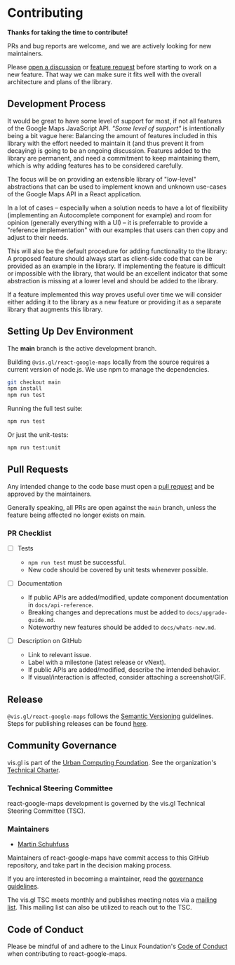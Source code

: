 # Contributing

**Thanks for taking the time to contribute!**

PRs and bug reports are welcome, and we are actively looking for new maintainers.

Please [open a discussion][discussions] or [feature request][feat-req] before starting to work on a new feature. That way we can make sure it fits well with the overall architecture and plans of the library.

[discussions]: https://github.com/visgl/react-google-maps/discussions
[feat-req]: https://github.com/visgl/react-google-maps/issues/new?assignees=&labels=feature&projects=&template=feature-request.yml&title=%5BFeat%5D

## Development Process

It would be great to have some level of support for most, if not all features of the Google Maps JavaScript API.
_"Some level of support"_ is intentionally being a bit vague here: Balancing the amount of features included in this library with the effort needed to maintain it (and thus prevent it from decaying) is going to be an ongoing discussion. 
Features added to the library are permanent, and need a commitment to keep maintaining them, which is why adding features has to be considered carefully.

The focus will be on providing an extensible library of "low-level" abstractions that can be used to implement known and unknown use-cases of the Google Maps API in a React application.

In a lot of cases – especially when a solution needs to have a lot of flexibility (implementing an Autocomplete component for example) and room for opinion (generally everything with a UI) – it is preferrable to provide a "reference implementation" with our examples that users can then copy and adjust to their needs.

This will also be the default procedure for adding functionality to the library:
A proposed feature should always start as client-side code that can be provided as an example in the library. If implementing the feature is difficult or impossible with the library, that would be an excellent indicator that some abstraction is missing at a lower level and should be added to the library.

If a feature implemented this way proves useful over time we will consider either adding it to the library as a new feature or providing it as a separate library that augments this library.

## Setting Up Dev Environment

The **main** branch is the active development branch.

Building `@vis.gl/react-google-maps` locally from the source requires a current version of node.js.
We use npm to manage the dependencies.

```bash
git checkout main
npm install
npm run test
```

Running the full test suite:

```bash
npm run test
```

Or just the unit-tests:

```bash
npm run test:unit
```

## Pull Requests

Any intended change to the code base must open a [pull request](https://help.github.com/articles/creating-a-pull-request/) and be approved by the maintainers. 

Generally speaking, all PRs are open against the `main` branch, unless the feature being affected no longer exists on main.

### PR Checklist

- [ ] Tests
  + `npm run test` must be successful.
  + New code should be covered by unit tests whenever possible.

- [ ] Documentation
  + If public APIs are added/modified, update component documentation in `docs/api-reference`.
  + Breaking changes and deprecations must be added to `docs/upgrade-guide.md`.
  + Noteworthy new features should be added to `docs/whats-new.md`.

- [ ] Description on GitHub
  + Link to relevant issue.
  + Label with a milestone (latest release or vNext).
  + If public APIs are added/modified, describe the intended behavior.
  + If visual/interaction is affected, consider attaching a screenshot/GIF.


## Release

`@vis.gl/react-google-maps` follows the [Semantic Versioning](https://semver.org/) guidelines. Steps for publishing releases can be found [here](https://www.github.com/visgl/tsc/tree/master/developer-process).


## Community Governance

vis.gl is part of the [Urban Computing Foundation](https://uc.foundation/). See the organization's [Technical Charter](https://github.com/visgl/tsc/blob/master/Technical%20Charter.md).

### Technical Steering Committee

react-google-maps development is governed by the vis.gl Technical Steering Committee (TSC).

### Maintainers

- [Martin Schuhfuss](https://github.com/usefulthink)

Maintainers of react-google-maps have commit access to this GitHub repository, and take part in the decision making process.

If you are interested in becoming a maintainer, read the [governance guidelines](https://github.com/visgl/tsc/blob/master/governance.md).

The vis.gl TSC meets monthly and publishes meeting notes via a [mailing list](https://lists.uc.foundation/g/visgl).
This mailing list can also be utilized to reach out to the TSC.

## Code of Conduct

Please be mindful of and adhere to the Linux Foundation's [Code of Conduct](https://lfprojects.org/policies/code-of-conduct/) when contributing to react-google-maps.
